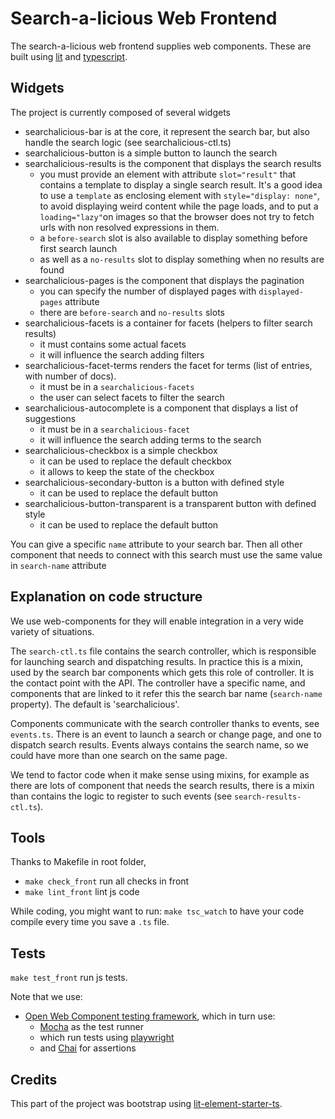 # Search-a-licious Web Frontend

The search-a-licious web frontend supplies web components.
These are built using [lit](https://lit.dev) and [typescript](https://www.typescriptlang.org/).

## Widgets

The project is currently composed of several widgets

* searchalicious-bar is at the core, it represent the search bar, but also handle the search logic (see searchalicious-ctl.ts)
* searchalicious-button is a simple button to launch the search
* searchalicious-results is the component that displays the search results
  * you must provide an element with attribute `slot="result"` that contains a template to display a single search result.
    It's a good idea to use a `template` as enclosing element with `style="display: none"`,
    to avoid displaying weird content while the page loads,
    and to put a `loading="lazy"`on images so that
    the browser does not try to fetch urls with non resolved expressions in them.
  * a `before-search` slot is also available to display something before first search launch
  * as well as a `no-results` slot to display something when no results are found
* searchalicious-pages is the component that displays the pagination
  * you can specify the number of displayed pages with `displayed-pages` attribute
  * there are `before-search` and `no-results` slots
* searchalicious-facets is a container for facets (helpers to filter search results)
  * it must contains some actual facets
  * it will influence the search adding filters
* searchalicious-facet-terms renders the facet for terms (list of entries, with number of docs).
  * it must be in a `searchalicious-facets`
  * the user can select facets to filter the search
* searchalicious-autocomplete is a component that displays a list of suggestions
  * it must be in a `searchalicious-facet`
  * it will influence the search adding terms to the search
* searchalicious-checkbox is a simple checkbox
  * it can be used to replace the default checkbox
  * it allows to keep the state of the checkbox
* searchalicious-secondary-button is a button with defined style
  * it can be used to replace the default button
* searchalicious-button-transparent is a transparent button with defined style
  * it can be used to replace the default button

You can give a specific `name` attribute to your search bar.
Then all other component that needs to connect with this search must use the same value in `search-name` attribute

## Explanation on code structure

We use web-components for they will enable integration in a very wide variety of situations.

The `search-ctl.ts` file contains the search controller, which is responsible for launching search and dispatching results. In practice this is a mixin, used by the search bar components which gets this role of controller. It is the contact point with the API.
The controller have a specific name, and components that are linked to it refer this the search bar name (`search-name` property). The default is 'searchalicious'.

Components communicate with the search controller thanks to events, see `events.ts`.
There is an event to launch a search or change page, and one to dispatch search results.
Events always contains the search name, so we could have more than one search on the same page.

We tend to factor code when it make sense using mixins,
for example as there are lots of component that needs the search results, there is a mixin than contains the logic to register to such events (see `search-results-ctl.ts`).


## Tools

Thanks to Makefile in root folder,

* `make check_front` run all checks in front
* `make lint_front` lint js code

While coding, you might want to run: `make tsc_watch` to have your code compile every time you save a `.ts` file.

## Tests

`make test_front` run js tests.

Note that we use:
* [Open Web Component testing framework](https://open-wc.org/docs/testing/testing-package/),
  which in turn use:
  * [Mocha](https://mochajs.org/) as the test runner
  * which run tests using [playwright](https://playwright.dev/)
  * and [Chai](https://www.chaijs.com/) for assertions

## Credits

This part of the project was bootstrap using [lit-element-starter-ts](https://github.com/lit/lit-element-starter-ts/).
